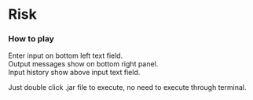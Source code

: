 # Risk

### How to play
Enter input on bottom left text field.  
Output messages show on bottom right panel.  
Input history show above input text field.  
  
 
Just double click .jar file to execute, no need to execute through terminal.  
